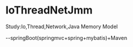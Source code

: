 # IoThreadNetJmm
Study:Io,Thread,Network,Java Memory Model

 --springBoot(springmvc+spring+mybatis)+Maven

